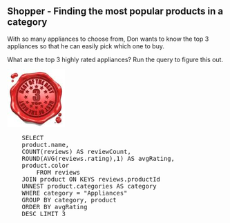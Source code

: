 ## Shopper - Finding the most popular products in a category 

With so many appliances to choose from, Don wants to know the top 3
appliances so that he can easily pick which one to buy.

What are the top 3 highly rated appliances? Run the query to figure
this out.

![ScreenShot](./images/top3.png)

<pre id="example">
    SELECT
	product.name, 
	COUNT(reviews) AS reviewCount,
	ROUND(AVG(reviews.rating),1) AS avgRating,
	product.color
        FROM reviews
	JOIN product ON KEYS reviews.productId
	UNNEST product.categories AS category
	WHERE category = "Appliances"
	GROUP BY category, product
	ORDER BY avgRating 
	DESC LIMIT 3 
</pre>
